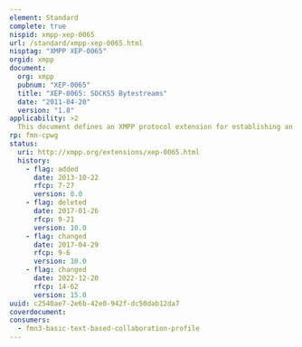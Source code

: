 ```yaml
---
element: Standard
complete: true
nispid: xmpp-xep-0065
url: /standard/xmpp-xep-0065.html
nisptag: "XMPP XEP-0065"
orgid: xmpp
document:
  org: xmpp
  pubnum: "XEP-0065"
  title: "XEP-0065: SOCKS5 Bytestreams"
  date: "2011-04-20"
  version: "1.8"
applicability: >2
  This document defines an XMPP protocol extension for establishing an out-of-band bytestream between any two XMPP users, mainly for the purpose of file transfer. The bytestream can be either direct (peer-to-peer) or mediated (though a special-purpose proxy server). The typical transport protocol used is TCP, although UDP can optionally be supported as well.
rp: fmn-cpwg
status:
  uri: http://xmpp.org/extensions/xep-0065.html
  history: 
    - flag: added
      date: 2013-10-22
      rfcp: 7-27
      version: 8.0
    - flag: deleted
      date: 2017-01-26
      rfcp: 9-21
      version: 10.0
    - flag: changed
      date: 2017-04-29
      rfcp: 9-6
      version: 10.0
    - flag: changed
      date: 2022-12-20
      rfcp: 14-62
      version: 15.0
uuid: c2540ae7-2e6b-42e0-942f-dc50dab12da7
coverdocument:
consumers:
  - fmn3-basic-text-based-collaboration-profile
---
```

